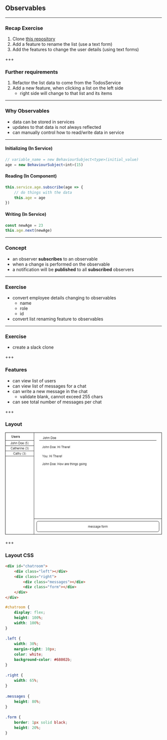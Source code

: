 ## Observables

---

### Recap Exercise

1. Clone [this repository](https://github.com/mingxiangchan/dell-observables)
2. Add a feature to rename the list (use a text form)
3. Add the features to change the user details (using text forms)

+++

### Further requirements

1. Refactor the list data to come from the <span class="text-gold">TodosService</span>
2. Add a new feature, when clicking a list on the left side
    - right side will change to that list and its items

---

### Why Observables

- data can be stored in services
- updates to that data is not always reflected
- can manually control how to read/write data in service

---

#### Initializing (In Service)

```ts
// variable_name = new BehaviourSubject<type>(initial_value)
age = new BehaviourSubject<int>(15)
```

#### Reading (In Component)

```ts
this.service.age.subscribe(age => {
    // do things with the data
    this.age = age
})
```

#### Writing (In Service)

```ts
const newAge = 23
this.age.next(newAge)
```

---

### Concept

- an observer <b>subscribes</b> to an observable
- when a change is performed on the observable
- a notification will be <b>published</b> to all <b>subscribed</b> observers

---

### Exercise

- convert employee details changing to observables
    - name
    - role
    - id
- convert list renaming feature to observables

---

### Exercise

- create a slack clone

+++

### Features

- can view list of users
- can view list of messages for a chat
- can write a new message in the chat
    - validate blank, cannot exceed 255 chars
- can see total number of messages per chat

+++

### Layout

![chatroom](./chatroom.jpg)

+++

### Layout CSS

```html
<div id="chatroom">
    <div class="left"></div>
    <div class="right">
        <div class="messages"></div>
        <div class="form"></div>
    </div>
</div>
```

```css
#chatroom {
    display: flex;
    height: 100%;
    width: 100%;
}

.left {
    width: 30%;
    margin-right: 10px;
    color: white;
    background-color: #68002b;
}

.right {
    width: 65%;
}

.messages {
    height: 80%;
}

.form {
    border: 1px solid black;
    height: 20%;
}
```
